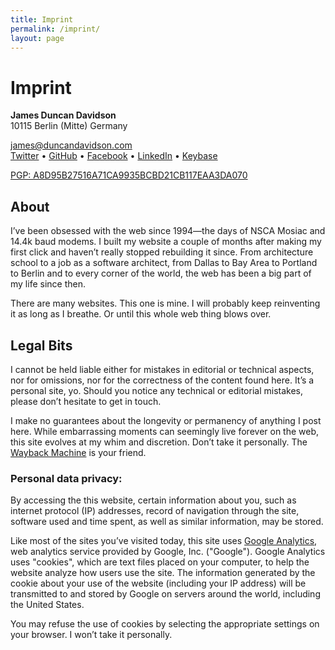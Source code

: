 ```yaml
---
title: Imprint
permalink: /imprint/
layout: page
---
```


# Imprint

**James Duncan Davidson**  
10115 Berlin (Mitte) Germany

[james@duncandavidson.com](mailto:james@duncandavidson.com)  
[Twitter](http://twitter.com) •
[GitHub](http://github.com/duncan) • [Facebook](https://www.facebook.com/duncan.davidson) •
[LinkedIn](https://www.linkedin.com/in/duncandavidson) • [Keybase](https://keybase.io/duncan)

[PGP: A8D95B27516A71CA9935BCBD21CB117EAA3DA070](/pgp.txt)

## About


I’ve been obsessed with the web since 1994—the days of NSCA Mosiac and 14.4k baud modems. I built my website a couple of months after making my first click and haven’t really stopped rebuilding it since. From architecture school to a job as a software architect, from Dallas to Bay Area to Portland to Berlin and to every corner of the world, the web has been a big part of my life since then.

There are many websites. This one is mine. I will probably keep reinventing it as long as I breathe. Or until this whole web thing blows over.

## Legal Bits

I cannot be held liable either for mistakes in editorial or technical aspects, nor for omissions, nor for the correctness of the content found here. It’s a personal site, yo. Should you notice any technical or editorial mistakes, please don’t hesitate to get in touch.

I make no guarantees about the longevity or permanency of anything I post here. While embarrassing moments can seemingly live forever on the web, this site evolves at my whim and discretion. Don’t take it personally. The [Wayback Machine](https://archive.org/web/) is your friend.

### Personal data privacy:

By accessing the this website, certain information about you, such as internet protocol (IP) addresses, record of navigation through the site, software used and time spent, as well as similar information, may be stored.

Like most of the sites you’ve visited today, this site uses [Google Analytics](https://www.google.com/analytics/), web analytics service provided by Google, Inc. ("Google"). Google Analytics uses "cookies", which are text files placed on your computer, to help the website analyze how users use the site. The information generated by the cookie about your use of the website (including your IP address) will be transmitted to and stored by Google on servers around the world, including the United States.

You may refuse the use of cookies by selecting the appropriate settings on your browser. I won’t take it personally.
